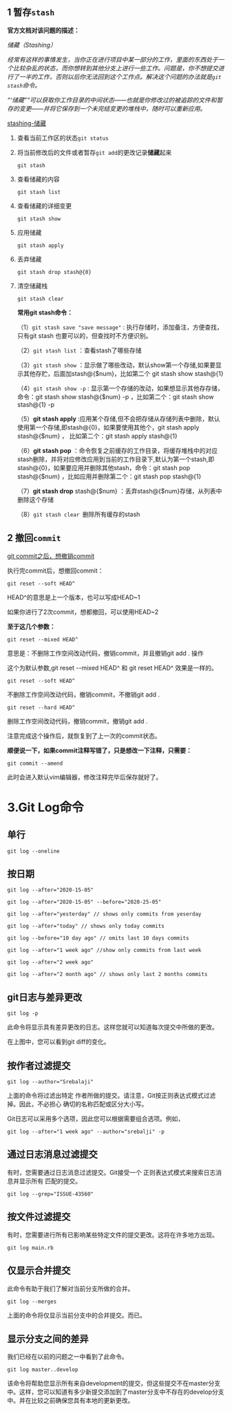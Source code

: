 ## 1 暂存`stash`

**官方文档对该问题的描述：**

*储藏（Stashing）*

*经常有这样的事情发生，当你正在进行项目中某一部分的工作，里面的东西处于一个比较杂乱的状态，而你想转到其他分支上进行一些工作。问题是，你不想提交进行了一半的工作，否则以后你无法回到这个工作点。解决这个问题的办法就是`git stash`命令。*

*“‘储藏”“可以获取你工作目录的中间状态——也就是你修改过的被追踪的文件和暂存的变更——并将它保存到一个未完结变更的堆栈中，随时可以重新应用。*

 [stashing-储藏](https://git-scm.com/book/zh/v1/Git-工具-储藏（Stashing）) 



1. 查看当前工作区的状态`git status`

2. 将当前修改后的文件或者暂存`git add`的更改记录**储藏**起来

   `git stash`

3. 查看储藏的内容

   `git stash list`

4. 查看储藏的详细变更

   `git stash show `

5. 应用储藏

   `git stash apply`

6. 丢弃储藏

   `git stash drop stash@{0}`

7. 清空储藏栈

   `git stash clear`

   

   **常用git stash命令：**

   （1）`git stash save "save message"` : 执行存储时，添加备注，方便查找，只有git stash 也要可以的，但查找时不方便识别。

   （2）`git stash list` ：查看stash了哪些存储

   （3）`git stash show` ：显示做了哪些改动，默认show第一个存储,如果要显示其他存贮，后面加stash@{$num}，比如第二个 git stash show stash@{1}

   （4）`git stash show -p` : 显示第一个存储的改动，如果想显示其他存存储，命令：git stash show stash@{$num} -p ，比如第二个：git stash show stash@{1} -p

   （5）**git stash apply** :应用某个存储,但不会把存储从存储列表中删除，默认使用第一个存储,即stash@{0}，如果要使用其他个，git stash apply stash@{$num} ， 比如第二个：git stash apply stash@{1} 

   （6）**git stash pop** ：命令恢复之前缓存的工作目录，将缓存堆栈中的对应stash删除，并将对应修改应用到当前的工作目录下,默认为第一个stash,即stash@{0}，如果要应用并删除其他stash，命令：git stash pop stash@{$num} ，比如应用并删除第二个：git stash pop stash@{1}

   （7）**git stash drop** stash@{$num} ：丢弃stash@{$num}存储，从列表中删除这个存储

   （8）`git stash clear `删除所有缓存的stash



## 2 撤回`commit`

[git commit之后，想撤销commit](https://www.cnblogs.com/lfxiao/p/9378763.html)

执行完commit后，想撤回commit：

`git reset --soft HEAD^`



HEAD^的意思是上一个版本，也可以写成HEAD~1

如果你进行了2次commit，想都撤回，可以使用HEAD~2



 **至于这几个参数：**

`git reset --mixed HEAD^`

意思是：不删除工作空间改动代码，撤销commit，并且撤销git add . 操作

这个为默认参数,git reset --mixed HEAD^ 和 git reset HEAD^ 效果是一样的。

 `git reset --soft HEAD^`

不删除工作空间改动代码，撤销commit，不撤销git add . 

 `git reset --hard HEAD^`

删除工作空间改动代码，撤销commit，撤销git add . 

注意完成这个操作后，就恢复到了上一次的commit状态。

**顺便说一下，如果commit注释写错了，只是想改一下注释，只需要：**

`git commit --amend`

此时会进入默认vim编辑器，修改注释完毕后保存就好了。

# 3.Git Log命令

## 单行

```
git log --oneline
```

## 按日期

```shell
git log --after="2020-15-05"

git log --after="2020-15-05" --before="2020-25-05"

git log --after="yesterday" // shows only commits from yeserday

git log --after="today" // shows only today commits

git log --before="10 day ago" // omits last 10 days commits

git log --after="1 week ago" //show only commits from last week

git log --after="2 week ago"

git log --after="2 month ago" // shows only last 2 months commits
```



## git日志与差异更改

```shell
git log -p
```

此命令将显示具有差异更改的日志。这样您就可以知道每次提交中所做的更改。

在上图中，您可以看到git diff的变化。

## 按作者过滤提交

```shell
git log --author="Srebalaji"
```

上面的命令将过滤出特定
作者所做的提交。请注意，Git按正则表达式模式过滤掉。因此，不必担心
确切的名称匹配或区分大小写。

Git日志可以采用多个选项，因此您可以根据需要组合选项。例如，

```shell
git log --after="1 week ago" --author="srebalji" -p
```

## 通过日志消息过滤提交

有时，您需要通过日志消息过滤提交。Git接受一个
正则表达式模式来搜索日志消息并显示所有
匹配的提交。

```
git log --grep="ISSUE-43560"
```

## 按文件过滤提交

有时，您需要进行所有已影响某些特定文件的提交更改。这将在许多地方出现。

```
git log main.rb
```

## 仅显示合并提交

此命令有助于我们了解对当前分支所做的合并。

```
git log --merges
```

上面的命令将仅显示当前分支中的合并提交。而已。

## 显示分支之间的差异

我们已经在以前的问题之一中看到了此命令。

```
git log master..develop
```

该命令将帮助您显示所有来自development的提交，但这些提交不在master分支中。这样，您可以知道有多少新提交添加到了master分支中不存在的develop分支中。并在比较之前确保您具有本地的更新更改。